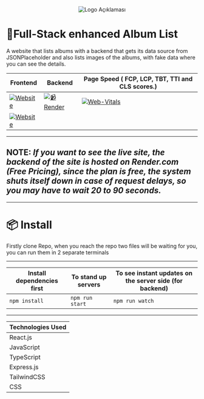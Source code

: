 <div align="center">
  <img src="https://github.com/alpererdogan8/full-stack-project/assets/19363785/3cf7f0a0-e35b-4aef-9a54-b5139477ad2c" alt="Logo Açıklaması">
</div>

# 🚀Full-Stack enhanced Album List

A website that lists albums with a backend that gets its data source from JSONPlaceholder and also lists images of the albums, with fake data where you can see the details.


| Frontend                                                                                                                | Backend                                                                                                                             | Page Speed ( FCP, LCP, TBT, TTI and CLS scores.)                                                                                                                                                                          |
| -------------------------------------------------------------------------------------------------------------------------- | --------------------------------------------------------------------------------------------------------------------------------------------- | ------------------------------------------------------------------------------------------------------------------------------------------------------------------------------------------ |
| [![Website](https://img.shields.io/badge/🚀_Albums-Website-black)](https://full-stack-project-sigma.vercel.app/) | [![📹 Render](https://img.shields.io/badge/📹Render-orange)](https://full-stack-project-1m8i.onrender.com/albums) | [![Web-Vitals](https://img.shields.io/badge/⚡PageSpeed-blue)](https://pagespeed.web.dev/analysis/https-full-stack-project-sigma-vercel-app/3wq8slad2z?form_factor=desktop) |
| [![Website](https://img.shields.io/badge/🎨_Albums-Figma-black)](https://www.figma.com/file/YpH5nLQ32kV8QNEMPZgt37/case?type=design&node-id=0%3A1&mode=design&t=B6CfJeJ7YVqGuhxT-1) |


---
## NOTE: *If you want to see the live site, the backend of the site is hosted on Render.com (Free Pricing), since the plan is free, the system shuts itself down in case of request delays, so you may have to wait 20 to 90 seconds.*
---




# 📦 Install

Firstly clone Repo, when you reach the repo two files will be waiting for you, you can run them in 2 separate terminals

---
| Install dependencies first                                                        | To stand up servers                      | To see instant updates on the server side (for backend)                                                                                                                                                                                                                                                                             |
| -------------------------------------------------------------------------------------------------------------------------- | -----------------------------------------|-------- |
| `npm install` | `npm run start` | `npm run watch`|

---

| Technologies Used  |
| ------------------- | 
| React.js            |
| JavaScript          |
| TypeScript          |
| Express.js          |
| TailwindCSS         |
| CSS                 |
